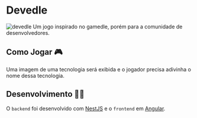 # Devedle
![devedle](https://github.com/user-attachments/assets/0fa39a2e-bd22-4695-8492-66087dc8682d)
Um jogo inspirado no gamedle, porém para a comunidade de desenvolvedores.

## Como Jogar 🎮
Uma imagem de uma tecnologia será exibida e o jogador precisa adivinha o nome dessa tecnologia.

## Desenvolvimento 👨‍💻
O `backend` foi desenvolvido com [NestJS](https://nestjs.com) e o `frontend` em [Angular](https://angular.dev).
